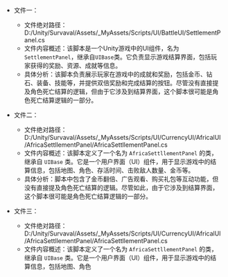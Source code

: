 * 文件一：
    * 文件绝对路径：D:/Unity/Survaval/Assets/_MyAssets/Scripts/UI/BattleUI/SettlementPanel.cs
    * 文件内容概述：该脚本是一个Unity游戏中的UI组件，名为`SettlementPanel`，继承自`UIBase`类。它负责显示游戏结算界面，包括玩家获得的奖励、资源、成就等信息。
    * 具体分析：该脚本负责展示玩家在游戏中的成就和奖励，包括金币、钻石、装备、技能等，并提供双倍奖励和完成结算的按钮。尽管没有直接提及角色死亡结算的逻辑，但由于它涉及到结算界面，这个脚本很可能是角色死亡结算逻辑的一部分。

* 文件二：
    * 文件绝对路径：D:/Unity/Survaval/Assets/_MyAssets/Scripts/UI/CurrencyUI/AfricalUI/AfricaSettllementPanel/AfricaSettllementPanel.cs
    * 文件内容概述：该脚本定义了一个名为 `AfricaSettllementPanel` 的类，继承自 `UIBase` 类。它是一个用户界面（UI）组件，用于显示游戏中的结算信息，包括地图、角色、存活时间、击败敌人数量、金币等。
    * 具体分析：脚本中包含了金币翻倍、广告观看、购买礼包等互动功能，但没有直接提及角色死亡结算的逻辑。尽管如此，由于它涉及到结算界面，这个脚本很可能是角色死亡结算逻辑的一部分。

* 文件三：
    * 文件绝对路径：D:/Unity/Survaval/Assets/_MyAssets/Scripts/UI/CurrencyUI/AfricalUI/AfricaSettllementPanel/AfricaSettllementPanel.cs
    * 文件内容概述：该脚本定义了一个名为 `AfricaSettllementPanel` 的类，继承自 `UIBase` 类。它是一个用户界面（UI）组件，用于显示游戏中的结算信息，包括地图、角色